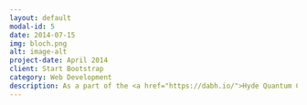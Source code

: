 ```yaml
---
layout: default
modal-id: 5
date: 2014-07-15
img: bloch.png
alt: image-alt
project-date: April 2014
client: Start Bootstrap
category: Web Development
description: As a part of the <a href="https://dabh.io/">Hyde Quantum Computing Science laboratory</a>, I am collaborating on a tunable C++ framework to explore the use of classical machine learning for optimizing quantum computing algorithms. I am utilizing linear algebra and numerical algorithms to find novel quantum operators and contributing to source code dependent on Boost libraries and the Intel Math Kernel Library (MKL).
---
```

